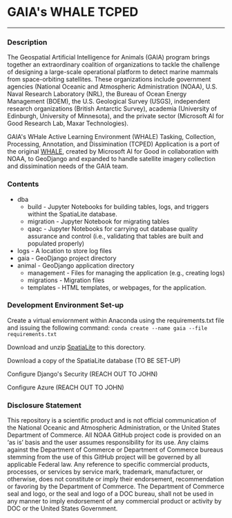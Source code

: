 # GAIA's WHALE TCPED
---

### Description
The Geospatial Artificial Intelligence for Animals (GAIA) program brings together an extraordinary coalition of organizations to tackle the challenge of designing a large-scale operational platform to detect marine mammals from space-orbiting satellites. These organizations include government agencies (National Oceanic and Atmospheric Administration (NOAA), U.S. Naval Research Laboratory (NRL), the Bureau of Ocean Energy Management (BOEM), the U.S. Geological Survey (USGS), independent research organizations (British Antarctic Survey), academia (University of Edinburgh, University of Minnesota), and the private sector (Microsoft AI for Good Research Lab, Maxar Technologies).

GAIA's WHale Active Learning Environment (WHALE) Tasking, Collection, Processing, Annotation, and Dissimination (TCPED) Application is a port of the original [WHALE](https://github.com/microsoft/whale), created by Microsoft AI for Good in collaboration with NOAA, to GeoDjango and expanded to handle satellite imagery collection and dissimination needs of the GAIA team.

### Contents
- dba
     - build - Jupyter Notebooks for building tables, logs, and triggers withint the SpatiaLite database.
     - migration - Jupyter Notebook for migrating tables
     - qaqc - Jupyter Notebooks for carrying out database quality assurance and control (i.e., validating that tables are built and populated properly)
- logs - A location to store log files
- gaia - GeoDjango project directory 
- animal - GeoDjango application directory
     - management - Files for managing the application (e.g., creating logs)
     - migrations - Migration files
     - templates - HTML templates, or webpages, for the application.

### Development Environment Set-up
Create a virtual enviornment within Anaconda using the requirements.txt file and issuing the following command: `conda create --name gaia --file requirements.txt`

Download and unzip [SpatiaLite](https://www.gaia-gis.it/gaia-sins/libspatialite-sources/libspatialite-5.1.0.zip) to this dorectory.

Download a copy of the SpatiaLite database (TO BE SET-UP)

Configure Django's Security (REACH OUT TO JOHN)

Configure Azure (REACH OUT TO JOHN)

### Disclosure Statement
This repository is a scientific product and is not official communication of the National Oceanic and Atmospheric Administration, or the United States Department of Commerce. All NOAA GitHub project code is provided on an ‘as is’ basis and the user assumes responsibility for its use. Any claims against the Department of Commerce or Department of Commerce bureaus stemming from the use of this GitHub project will be governed by all applicable Federal law. Any reference to specific commercial products, processes, or services by service mark, trademark, manufacturer, or otherwise, does not constitute or imply their endorsement, recommendation or favoring by the Department of Commerce. The Department of Commerce seal and logo, or the seal and logo of a DOC bureau, shall not be used in any manner to imply endorsement of any commercial product or activity by DOC or the United States Government.
